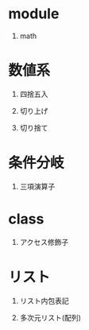 

# module

1. math

# 数値系

1. 四捨五入

1. 切り上げ

1. 切り捨て

# 条件分岐

1. 三項演算子

# class

1. アクセス修飾子

# リスト

1. リスト内包表記

1. 多次元リスト(配列)

